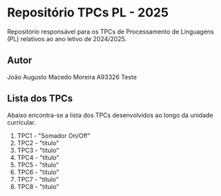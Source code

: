 # Repositório TPCs PL - 2025

Repositório responsável para os TPCs de Processamento de Linguagens (PL) relativos ao ano letivo de 2024/2025.

## Autor

João Augusto Macedo Moreira A93326 Teste

## Lista dos TPCs

Abaixo encontra-se a lista dos TPCs desenvolvidos ao longo da unidade curricular.

1. TPC1 - "Somador On/Off"
2. TPC2 - "título"
3. TPC3 - "título"
4. TPC4 - "título"
5. TPC5 - "título"
6. TPC6 - "título"
7. TPC7 - "título"
8. TPC8 - "título"

